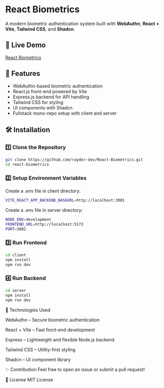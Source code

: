 # React Biometrics

A modern biometric authentication system built with **WebAuthn**, **React + Vite**, **Tailwind CSS**, and **Shadcn**.

## 🔗 Live Demo

[React Biometrics](https://react-biometrics-ray.vercel.app/)

## 🚀 Features

- WebAuthn-based biometric authentication
- React.js front-end powered by Vite
- Express.js backend for API handling
- Tailwind CSS for styling
- UI components with Shadcn
- Fullstack mono-repo setup with client and server

## 🛠 Installation

### 1️⃣ Clone the Repository

```bash
git clone https://github.com/rayder-dev/React-Biometrics.git
cd react-biometrics
```

### 2️⃣ Setup Environment Variables

Create a .env file in client directory:
```bash
VITE_REACT_APP_BACKEND_BASEURL=http://localhost:3001
```

Create a .env file in server directory:
```bash
NODE_ENV=development
FRONTEND_URL=http://localhost:5173
PORT=3001
```

### 3️⃣ Run Frontend

```bash
cd client
npm install
npm run dev
```

### 4️⃣ Run Backend

```bash
cd server
npm install
npm run dev
```

📜 Technologies Used

WebAuthn – Secure biometric authentication

React + Vite – Fast front-end development

Express – Lightweight and flexible Node.js backend

Tailwind CSS – Utility-first styling

Shadcn – UI component library

✨ Contribution
Feel free to open an issue or submit a pull request!

📄 License
MIT License
